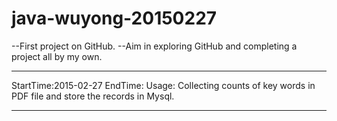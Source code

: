 # java-wuyong-20150227
--First project on GitHub.
--Aim in exploring GitHub and completing a project all by my own.

*****************************************************
StartTime:2015-02-27
EndTime:
Usage: Collecting counts of key words in PDF file and store the records in Mysql.
*****************************************************
